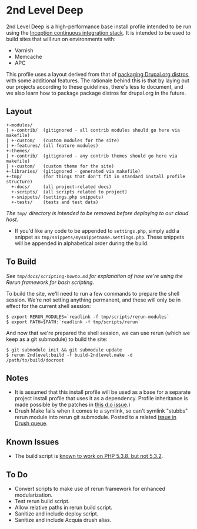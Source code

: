 2nd Level Deep
==============

2nd Level Deep is a high-performance base install profile intended to be
run using the [Inception continuous integration stack][inception-about].
It is intended to be used to build sites that will run on environments
with:

  - Varnish
  - Memcache
  - APC

This profile uses a layout derived from that of [packaging Drupal.org
distros][drush-make-distros], with some additional features.  The
rationale behind this is that by laying out our projects according to
these guidelines, there's less to document, and we also learn how to
package package distros for drupal.org in the future.

Layout
------

    +-modules/
    | +-contrib/  (gitignored - all contrib modules should go here via makefile)
    | +-custom/   (custom modules for the site)
    | +-features/ (all feature modules)
    +-themes/
    | +-contrib/  (gitignored - any contrib themes should go here via makefile)
    | +-custom/   (custom theme for the site)
    +-libraries/  (gitignored - generated via makefile)
    +-tmp/        (for things that don't fit in standard install profile structure)
      +-docs/     (all project-related docs)
      +-scripts/  (all scripts related to project)
      +-snippets/ (settings.php snippets)
      +-tests/    (tests and test data)

*The `tmp/` directory is intended to be removed before deploying to our
cloud host.*

- If you'd like any code to be appended to `settings.php`, simply add a
  snippet as `tmp/snippets/mysnippetname.settings.php`. These snippets
  will be appended in alphabetical order during the build.

To Build
--------

*See `tmp/docs/scripting-howto.md` for explanation of how we're using the
Rerun framework for bash scripting.*

To build the site, we'll need to run a few commands to prepare the shell
session. We're not setting anything permanent, and these will only be in
effect for the current shell session:

    $ export RERUN_MODULES=`readlink -f tmp/scripts/rerun-modules`
    $ export PATH=$PATH:`readlink -f tmp/scripts/rerun`

And now that we're prepared the shell session, we can use rerun (which
we keep as a git submodule) to build the site:

    $ git submodule init && git submodule update
    $ rerun 2ndlevel:build -f build-2ndlevel.make -d /path/to/build/docroot

Notes
-----

  - It is assumed that this install profile will be used as a base for a
    separate project install profile that uses it as a dependency.
Profile inheritance is made possible by the patches in [this d.o
issue][profile-inheritance].)
  - Drush Make fails when it comes to a symlink, so can't symlink
    "stubbs" rerun module into rerun git submodule. Posted to a related
[issue in Drush queue][drush-symlink-issue].

Known Issues
------------

  - The build script is [known to work on PHP 5.3.8, but not
    5.3.2][php-drush-bug].

To Do
-----

  - Convert scripts to make use of rerun framework for enhanced
    modularization.
  - Test rerun build script.
  - Allow relative paths in rerun build script.
  - Sanitize and include deploy script.
  - Sanitize and include Acquia drush alias.

<!-- Links -->
   [inception-about]:      http://github.com/myplanetdigital/inception
   [drush-make-distros]:   http://drupal.org/node/1476014
   [profile-inheritance]:  http://drupal.org/node/1356276
   [drush-symlink-issue]:  http://drupal.org/node/1300162
   [php-drush-bug]:        https://gist.github.com/3014293
